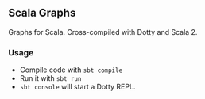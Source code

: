 ## Scala Graphs

Graphs for Scala. Cross-compiled with Dotty and Scala 2.

### Usage

 * Compile code with `sbt compile` 
 * Run it with `sbt run`
 * `sbt console` will start a Dotty REPL. 

